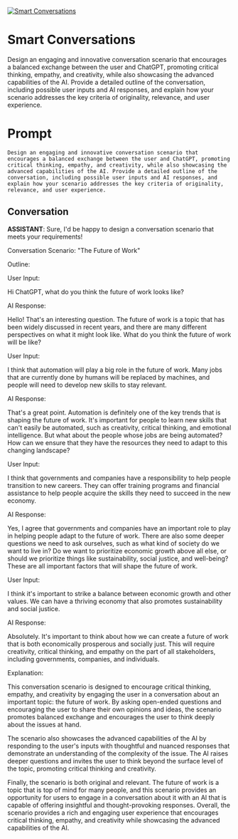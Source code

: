 
[![Smart Conversations](https://flow-prompt-covers.s3.us-west-1.amazonaws.com/icon/vintage/vint_11.png)]()
# Smart Conversations 
Design an engaging and innovative conversation scenario that encourages a balanced exchange between the user and ChatGPT, promoting critical thinking, empathy, and creativity, while also showcasing the advanced capabilities of the AI. Provide a detailed outline of the conversation, including possible user inputs and AI responses, and explain how your scenario addresses the key criteria of originality, relevance, and user experience.

# Prompt

```
Design an engaging and innovative conversation scenario that encourages a balanced exchange between the user and ChatGPT, promoting critical thinking, empathy, and creativity, while also showcasing the advanced capabilities of the AI. Provide a detailed outline of the conversation, including possible user inputs and AI responses, and explain how your scenario addresses the key criteria of originality, relevance, and user experience.
```

## Conversation

**ASSISTANT**: Sure, I'd be happy to design a conversation scenario that meets your requirements!



Conversation Scenario: "The Future of Work"



Outline:



User Input:

Hi ChatGPT, what do you think the future of work looks like?



AI Response:

Hello! That's an interesting question. The future of work is a topic that has been widely discussed in recent years, and there are many different perspectives on what it might look like. What do you think the future of work will be like?



User Input:

I think that automation will play a big role in the future of work. Many jobs that are currently done by humans will be replaced by machines, and people will need to develop new skills to stay relevant.



AI Response:

That's a great point. Automation is definitely one of the key trends that is shaping the future of work. It's important for people to learn new skills that can't easily be automated, such as creativity, critical thinking, and emotional intelligence. But what about the people whose jobs are being automated? How can we ensure that they have the resources they need to adapt to this changing landscape?



User Input:

I think that governments and companies have a responsibility to help people transition to new careers. They can offer training programs and financial assistance to help people acquire the skills they need to succeed in the new economy.



AI Response:

Yes, I agree that governments and companies have an important role to play in helping people adapt to the future of work. There are also some deeper questions we need to ask ourselves, such as what kind of society do we want to live in? Do we want to prioritize economic growth above all else, or should we prioritize things like sustainability, social justice, and well-being? These are all important factors that will shape the future of work.



User Input:

I think it's important to strike a balance between economic growth and other values. We can have a thriving economy that also promotes sustainability and social justice.



AI Response:

Absolutely. It's important to think about how we can create a future of work that is both economically prosperous and socially just. This will require creativity, critical thinking, and empathy on the part of all stakeholders, including governments, companies, and individuals.



Explanation:



This conversation scenario is designed to encourage critical thinking, empathy, and creativity by engaging the user in a conversation about an important topic: the future of work. By asking open-ended questions and encouraging the user to share their own opinions and ideas, the scenario promotes balanced exchange and encourages the user to think deeply about the issues at hand.



The scenario also showcases the advanced capabilities of the AI by responding to the user's inputs with thoughtful and nuanced responses that demonstrate an understanding of the complexity of the issue. The AI raises deeper questions and invites the user to think beyond the surface level of the topic, promoting critical thinking and creativity.



Finally, the scenario is both original and relevant. The future of work is a topic that is top of mind for many people, and this scenario provides an opportunity for users to engage in a conversation about it with an AI that is capable of offering insightful and thought-provoking responses. Overall, the scenario provides a rich and engaging user experience that encourages critical thinking, empathy, and creativity while showcasing the advanced capabilities of the AI.


